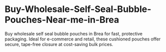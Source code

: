 # Buy-Wholesale-Self-Seal-Bubble-Pouches-Near-me-in-Brea
Buy wholesale self seal bubble pouches in Brea for fast, protective packaging. Ideal for e-commerce and retail, these cushioned pouches offer secure, tape-free closure at cost-saving bulk prices.
